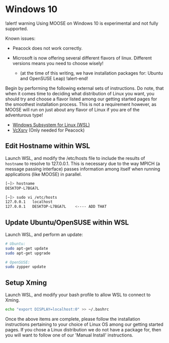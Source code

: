 # Windows 10

!alert! warning
Using MOOSE on Windows 10 is experimental and not fully supported.

Known issues:

- Peacock does not work correctly.
- Microsoft is now offering several different flavors of linux. Different versions means you need to choose wisely!

  - (at the time of this writing, we have installation packages for: Ubuntu and OpenSUSE Leap)
!alert-end!

Begin by performing the following external sets of instructions. Do note, that when it comes time to deciding what distribution of Linux you want, you should try and choose a flavor listed among our getting started pages for the smoothest installation process. This is not a requirement however, as MOOSE will run on just about any flavor of Linux if you are of the adventurous type!

- [Windows Subsystem for Linux (WSL)](https://msdn.microsoft.com/en-us/commandline/wsl/install_guide)
- [VcXsrv](https://sourceforge.net/projects/vcxsrv/reviews/) (Only needed for Peacock)

## Edit Hostname within WSL

Launch WSL, and modify the /etc/hosts file to include the results of `hostname` to resolve to 127.0.0.1. This is necessary due to the way
MPICH (a message passing interface) passes information among itself when running applications (like MOOSE) in parallel.

```bash
[~]> hostname
DESKTOP-L7BGA7L

[~]> sudo vi /etc/hosts
127.0.0.1   localhost
127.0.0.1   DESKTOP-L7BGA7L    <---- ADD THAT
```

## Update Ubuntu/OpenSUSE within WSL

Launch WSL, and perform an update:

```bash
# Ubuntu:
sudo apt-get update
sudo apt-get upgrade

# OpenSUSE:
sudo zypper update
```

## Setup Xming

Launch WSL, and modify your bash profile to allow WSL to connect to Xming.

```bash
echo "export DISPLAY=localhost:0" >> ~/.bashrc
```

Once the above items are complete, please follow the installation instructions pertaining to your choice of Linux OS among our getting started pages. If you chose a Linux distribution we do not have a package for, then you will want to follow one of our 'Manual Install' instructions.

